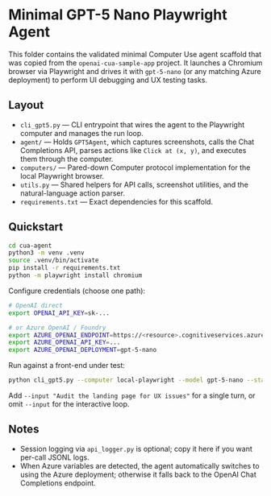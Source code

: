 Minimal GPT-5 Nano Playwright Agent
===================================

This folder contains the validated minimal Computer Use agent scaffold that was copied from the `openai-cua-sample-app` project. It launches a Chromium browser via Playwright and drives it with `gpt-5-nano` (or any matching Azure deployment) to perform UI debugging and UX testing tasks.

Layout
------
- `cli_gpt5.py` — CLI entrypoint that wires the agent to the Playwright computer and manages the run loop.
- `agent/` — Holds `GPT5Agent`, which captures screenshots, calls the Chat Completions API, parses actions like `Click at (x, y)`, and executes them through the computer.
- `computers/` — Pared-down Computer protocol implementation for the local Playwright browser.
- `utils.py` — Shared helpers for API calls, screenshot utilities, and the natural-language action parser.
- `requirements.txt` — Exact dependencies for this scaffold.

Quickstart
----------
```bash
cd cua-agent
python3 -m venv .venv
source .venv/bin/activate
pip install -r requirements.txt
python -m playwright install chromium
```

Configure credentials (choose one path):
```bash
# OpenAI direct
export OPENAI_API_KEY=sk-...

# or Azure OpenAI / Foundry
export AZURE_OPENAI_ENDPOINT=https://<resource>.cognitiveservices.azure.com/openai/v1/
export AZURE_OPENAI_API_KEY=...
export AZURE_OPENAI_DEPLOYMENT=gpt-5-nano
```

Run against a front-end under test:
```bash
python cli_gpt5.py --computer local-playwright --model gpt-5-nano --start-url http://localhost:5173 --show
```

Add `--input "Audit the landing page for UX issues"` for a single turn, or omit `--input` for the interactive loop.

Notes
-----
- Session logging via `api_logger.py` is optional; copy it here if you want per-call JSONL logs.
- When Azure variables are detected, the agent automatically switches to using the Azure deployment; otherwise it falls back to the OpenAI Chat Completions endpoint.
